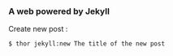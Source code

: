 ### A web powered by Jekyll

Create new post :
```console
$ thor jekyll:new The title of the new post
```